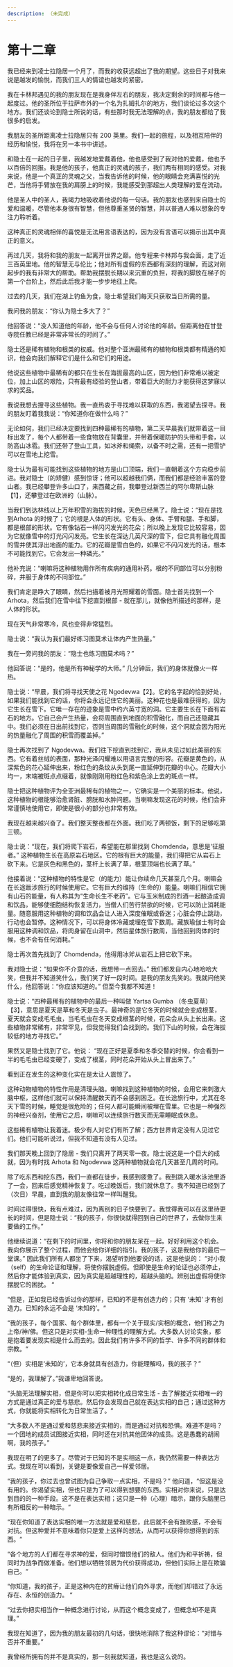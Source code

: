```yaml
---
description: （未完成）
---
```


# 第十二章

我已经来到凌士拉隐居一个月了，而我的收获远超出了我的期望。这些日子对我来说是越发的愉悦，而我们三人的情谊也越发的紧密。 

我在卡林邦遇见的我的朋友现在是我身伴左右的朋友，我决定剩余的时间都与他一起度过。他的圣所位于拉萨市外的一个名为扎姆扎尔的地方，我们谈论过多次这个地方。我们还谈论到隐士所说的话，有些那时我无法理解的点，我的朋友都给了我很多的启发。 

我朋友的圣所距离凌士拉隐居只有 200 英里。我们一起的旅程，以及相互陪伴的经历和愉悦，我将在另一本书中讲述。 

和隐士在一起的日子里，我越发地爱戴着他，他也感受到了我对他的爱戴，他也予以百倍的回报。我是他的孩子，他真正的灵魂的孩子，我们两有相同的感受。对我来说，他是一个真正的灵魂之父，当我告诉他的时候，他的眼睛会充满喜悦的光芒，当他将手臂放在我的肩膀上的时候，我能感受到那超出人类理解的爱在流动。 

他是圣人中的圣人，我竭力地吸收着他说的每一句话。我的朋友也感到来自隐士的爱和温暖，尽管他本身很有智慧，但他尊重圣贤的智慧，并以普通人难以想象的专注力聆听着。 

这种真正的灵魂相伴的喜悦是无法用言语表达的，因为没有言语可以揭示出其中真正的意义。 

再过几天，我将和我的朋友一起离开世界之巅。他专程来卡林邦与我会面，走了近三百英里地。他的智慧无与伦比；他对所有虚假的东西都有深刻的理解，而这对刚起步的我有非常大的帮助。帮助我摆脱长期以来沉重的负担，将我的脚放在梯子的第一个台阶上，然后此后我才能一步步地往上爬。

过去的几天，我们在湖上钓鱼为食，隐士希望我们每天只获取当日所需的量。 

我问我的朋友：“你认为隐士多大了？” 

他回答说：“没人知道他的年龄，他不会与任何人讨论他的年龄。但距离他在甘登寺院任教已经是非常非常长的时间了。” 

隐士还是稀有植物和根类的权威。他对整个亚洲最稀有的植物和根类都有精通的知识，他会向我们解释它们是什么和它们的用途。 

他说这些植物中最稀有的都只在生长在海拔最高的山区，因为他们非常难以被定位，加上山区的艰险，只有最有经验的登山者，带着巨大的耐力才能获得这梦寐以求的奖品。

我说我想去搜寻这些植物。我一直热衷于寻找难以获取的东西，我渴望去探寻。我的朋友盯着我我说：“你知道你在做什么吗？” 

无论如何，我们已经决定要找到四种最稀有的植物，第二天早晨我们就带着这一目标出发了，每个人都带着一些食物放在背囊里，并带着保暖防护的头带和手套，以防高山冰雹。我们还带了登山工具，如冰斧和绳索，以备不时之需，还有一把雪铲可以在雪地上挖雪。 

隐士认为最有可能找到这些植物的地方是山口顶端，我们一直朝着这个方向稳步前进。我对隐士（的矫健）感到惊讶；他可以超越我们俩，而我们都是经验丰富的登山者。我已经攀登许多山口了，来西藏之前，我攀登过新西兰的阿尔卑斯山脉【1】，还攀登过在欧洲的（山脉）。

当我们到达林线以上万年积雪的海拔的时候，天色已经黑了。隐士说：“现在是找到Arhota 的时候了；它的根是人体的形状。它有头、身体、手臂和腿、手和脚，都是根部的形状。它有像钻石一样闪闪发光的花朵；所以晚上发现它比较容易，因为它就像雪中的灯光闪闪发亮。它生长在深达几英尺深的雪下，但它具有融化周围的雪并使其浮出地面的能力。它的花瓣是雪白色的，如果它不闪闪发光的话，根本不可能找到它。它会发出一种磷光。” 

他补充说：“喇嘛将这种植物用作所有疾病的通用补药。根的不同部位可以分别粉碎，并服于身体的不同部位。” 

我们肯定是睁大了眼睛，然后扫描着被月光照耀着的雪面。隐士首先找到一个 Arhota，然后我们在雪中往下挖直到根部 - 就在那儿，就像他所描述的那样，是人体的形状。 

现在天气非常寒冷，风也变得非常猛烈。 

隐士说：“我认为我们最好练习图莫术让体内产生热量。” 

我在一旁问我的朋友：“隐士也练习图莫术吗？” 

他回答说：“是的，他是所有神秘学的大师。” 几分钟后，我们的身体就像火一样热。 

隐士说：“早晨，我们将寻找天使之花 Ngodevwa【2】。它的名字起的恰到好处，如果我们能找到它的话，你将会永远记住它的美丽。这种花也是最难获得的，因为它生长在雪下。它唯一存在的迹象是雪中约六英寸宽的洞。它主要生长在下面有岩石的地方。它自己会产生热量，会将周围直到地面的积雪融化，而自己还隐藏其中。我们必须在日出前找到它，否则当周围的雪融化的时候，这个洞就会因为阳光的热量融化了周围的积雪而覆盖掉。”

隐士再次找到了 Ngodevwa。我们往下挖直到找到它，我从未见过如此美丽的东西。它有着丝绒的表面，那种光泽闪耀难以用语言完整的形容。花瓣是黄色的，从深紫色的花心延伸出来，粉红色的条纹从头到尾一直延伸到花瓣的中心。花瓣大小均一，末端被斑点点缀着，就像刚刚用粉红色和紫色涂上去的斑点一样。 

隐士把这种植物评为全亚洲最稀有的植物之一，它确实是一个美丽的标本。他说，这种植物的根能够治愈肾脏、膀胱和水肿问题。当喇嘛发现这花的时候，他们会非常谨慎地使用它，即使是很小的部分也非常有效。 

我现在越来越兴奋了。我们整天整夜都在外面。我们吃了两顿饭，剩下的足够吃第三顿。 

隐士说：“现在，我们将爬下岩石，希望能在那里找到 Chomdenda，意思是'征服者。” 这种植物生长在高原岩石地区。它的根有巨大的能量，我们得把它从岩石上砍下来。它是灰色和黑色的，茎杆上长满了草，根茎顶端也长满了草。” 

他接着说：“这种植物的特性是它（的能力）能让你续命几天甚至几个月。喇嘛会在长途跋涉旅行的时候使用它。它有巨大的维持（生命的）能量。喇嘛们相信它拥有山石的能量，有人称其为“生命长生不老药”。它与玉米制成的烈酒一起酿造成调和饮品，能够使细胞结构恢复活力，当僧人们苦行禁欲的时候，它可以防止消耗能量。随意服用这种植物的调和饮品会让人进入深度催眠或昏迷；心脏会停止跳动，行动也会暂停。这种情况下，可以将身体冷藏或埋在雪下数周。藏族瑜伽士有时会服用这种调和饮品，将肉身留在山洞中，然后星体旅行数周，当他回到肉体的时候，也不会有任何消耗。”

隐士再次首先找到了 Chomdenda，他得用冰斧从岩石上把它砍下来。 

我对隐士说：“如果你不介意的话，我想带一点回去。” 我们都发自内心地哈哈大笑，但我并不知道笑什么，我们笑了好一段时间。是我的朋友先笑的。我就问他笑什么，他回答说：“你应该知道的。” 但至今我都不知道！ 

隐士说：“四种最稀有的植物中的最后一种叫做 Yartsa Gumba （冬虫夏草）【3】，意思是夏天是草和冬天是虫子。最神奇的是它冬天的时候就会变成根茎，夏天就会变成毛毛虫，当毛毛虫在冬天变成根茎的时候，花朵会从头上长出来。这些植物非常稀有，非常罕见，但我觉得我们会找到的。我们下山的时候，会在海拔较低的地方寻找它。” 

果然又是隐士找到了它。他说： “现在正好是夏季和冬季交替的时候，你会看到一半的毛毛虫已经变硬了，变成了根茎，同时花朵开始从头上冒出来了。” 

看到正在发生的这种变化实在是太让人震惊了。 

这种动物植物的特性作用是清理头脑。喇嘛找到这种植物的时候，会用它来刺激大脑中枢，这样他们就可以保持清醒数天而不会感到困乏。在长途旅行中，尤其在冬天下雪的时候，睡觉是很危险的；任何人都可能瞬间被埋在雪里。它也是一种强烈的神经兴奋剂，使用它之后，喇嘛可以连续旅行数天而无需睡眠或休息。 

这些稀有植物让我着迷。极少有人对它们有所了解；西方世界肯定没有人见过它们。他们可能听说过，但我不知道有没有人见过。

我们那天晚上回到了隐居 - 我们只离开了两天零一夜。隐士说这是一个巨大的成就，因为有时找 Arhota 和 Ngodevwa 这两种植物就会花几天甚至几周的时间。 

除了吃东西和挖东西，我们一直都在徒步，我感到疲惫了。我到跳入暖水泳池里游了一会，回来后感觉精神恢复了。吃过晚饭后，我们就休息了。我不知道已经到了（次日）早晨，直到我的朋友像往常一样叫醒我。 

时间过得很快，我有点难过，因为离别的日子快要到了。我觉得我可以在这里待更长的时间，但是隐士说：“我的孩子，你很快就得回到自己的世界了，去做你生来要做的工作。” 

他继续说道：“在剩下的时间里，你将和你的朋友呆在一起。好好利用这个机会。我向你展示了整个过程，而他会给你详细的指引。我的孩子，这是我给你的最后一堂课。” 因此我们所有人都坐了下来，渴望听到他要说的话，这是他说的： “对小我（self）的生命论证和理解，将使你摆脱虚假。但即使是生命的论证也必须停止，然后你才能体验到真实，因为真实是超越理性的，超越头脑的。辨别出虚假将使你摆脱它的困扰。 “

“但是，正如我已经告诉过你的那样，已知的不是有创造力的；只有 ‘未知’ 才有创造力。已知的永远不会是 ‘未知的’。“ 

“我的孩子，每个国家、每个群体里，都有一个关于现实/实相的概念，他们称之为上帝/神/佛。但这只是对实相-生命一种理性的理解方式。大多数人讨论实象，都是抱着要发现实相是什么而去的。因此我们有许多不同的哲学、许多不同的群体和宗教。“ 

“（但）实相是‘未知的’，它本身就具有创造力，你能理解吗，我的孩子？” 

“是的，我理解了。”我谦卑地回答说。

“头脑无法理解实相，但是你可以把实相转化成日常生活 - 去了解接近实相唯一的方式是通过真正的爱与慈悲。然后你会发现自己就在表达实相的自己；通过这种方式，你就能将实相转化为日常生活了。“ 

“大多数人不是通过爱和慈悲来接近实相的，而是通过对抗和恐惧。难道不是吗？一个团地的成员试图接近实相，同时还在对抗其他团体的成员。这是愚蠢的胡闹啊，我的孩子。” 

我现在明了的更多了。尽管对于已知的不是实相这一点，我仍然需要一种表达方式。我现在可以看到，关键是要像爱自己一样爱邻居。 

“我的孩子，你过去也曾试图为自己争取一点实相，不是吗？” 他问道，“但这是没有用的。你渴望实相，但也只是为了可以得到想要的东西。实相对你来说，只是达到目的的一种手段。这不是在表达实相；这只是一种（心理）暗示，跟你头脑里已有所相反的一种暗示。“ 

“现在你知道了表达实相的唯一方法就是爱和慈悲，此后就不会有挫败感，不会有对抗。但这种爱并不意味着你只是爱上这样的想法，从而可以获得你想得到的东西。“ 

“各个地方的人们都在寻求神的爱，但同时憎恨他们的敌人。他们为和平祈祷，但同时为战争而做准备。他们想以牺牲邻居为代价获得成功，但他们实际上是在欺骗自己。“

 “你知道，我的孩子，正是这种内在的贫瘠让他们向外寻求，而他们却错过了永远存在、永恒的创造力。 “

“过去你把实相当作一种概念进行讨论，从而这个概念变成了，但概念却不是真理。”

我现在知道了，因为我的朋友最初的几句话，很快地消除了我这种谬论：“对错与否并不重要。” 

我曾经所拥有的并不是真实的，那一刻我就知道，我也是这么说的。




